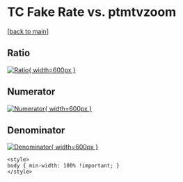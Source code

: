 # TC Fake Rate vs. ptmtvzoom

[[back to main](./)]



## Ratio

[![Ratio](../mtv/var/TC_fakerate_ptmtvzoom.png){ width=600px }](../mtv/var/TC_fakerate_ptmtvzoom.pdf)

## Numerator

[![Numerator](../mtv/num/TC_fakerate_ptmtvzoom_num0.png){ width=600px }](../mtv/num/TC_fakerate_ptmtvzoom_num0.pdf)

## Denominator

[![Denominator](../mtv/den/TC_fakerate_ptmtvzoom_den.png){ width=600px }](../mtv/den/TC_fakerate_ptmtvzoom_den.pdf)


``` {=html}
<style>
body { min-width: 100% !important; }
</style>
```
